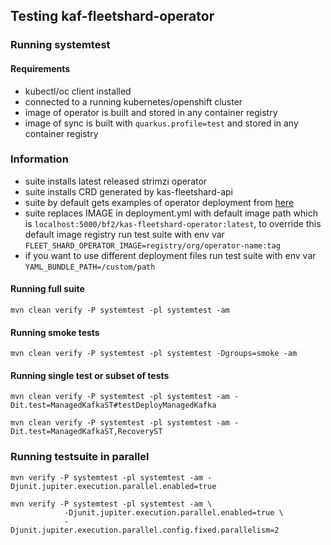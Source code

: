 ## Testing kaf-fleetshard-operator

### Running systemtest

#### Requirements
* kubectl/oc client installed
* connected to a running kubernetes/openshift cluster
* image of operator is built and stored in any container registry
* image of sync is built with `quarkus.profile=test` and stored in any container registry

### Information
* suite installs latest released strimzi operator
* suite installs CRD generated by kas-fleetshard-api
* suite by default gets examples of operator deployment from [here](operator/src/main/kubernetes)
* suite replaces IMAGE in deployment.yml with default image path which is `localhost:5000/bf2/kas-fleetshard-operator:latest`, to override this default image registry run test suite with env var `FLEET_SHARD_OPERATOR_IMAGE=registry/org/operator-name:tag`
* if you want to use different deployment files run test suite with env var `YAML_BUNDLE_PATH=/custom/path`

#### Running full suite
```
mvn clean verify -P systemtest -pl systemtest -am
```

#### Running smoke tests
```
mvn clean verify -P systemtest -pl systemtest -Dgroups=smoke -am
```

#### Running single test or subset of tests
```
mvn clean verify -P systemtest -pl systemtest -am -Dit.test=ManagedKafkaST#testDeployManagedKafka
```
```
mvn clean verify -P systemtest -pl systemtest -am -Dit.test=ManagedKafkaST,RecoveryST
```

### Running testsuite in parallel
```
mvn verify -P systemtest -pl systemtest -am -Djunit.jupiter.execution.parallel.enabled=true
```
```
mvn verify -P systemtest -pl systemtest -am \
            -Djunit.jupiter.execution.parallel.enabled=true \
            -Djunit.jupiter.execution.parallel.config.fixed.parallelism=2
```
